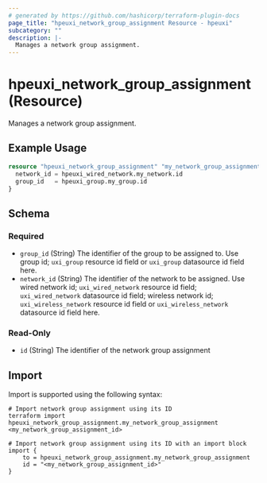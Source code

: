 ```yaml
---
# generated by https://github.com/hashicorp/terraform-plugin-docs
page_title: "hpeuxi_network_group_assignment Resource - hpeuxi"
subcategory: ""
description: |-
  Manages a network group assignment.
---
```


# hpeuxi_network_group_assignment (Resource)

Manages a network group assignment.

## Example Usage

```terraform
resource "hpeuxi_network_group_assignment" "my_network_group_assignment" {
  network_id = hpeuxi_wired_network.my_network.id
  group_id   = hpeuxi_group.my_group.id
}
```

<!-- schema generated by tfplugindocs -->
## Schema

### Required

- `group_id` (String) The identifier of the group to be assigned to. Use group id; `uxi_group` resource id field or `uxi_group` datasource id field here.
- `network_id` (String) The identifier of the network to be assigned. Use wired network id; `uxi_wired_network` resource id field; `uxi_wired_network` datasource id field; wireless network id; `uxi_wireless_network` resource id field or `uxi_wireless_network` datasource id field here.

### Read-Only

- `id` (String) The identifier of the network group assignment

## Import

Import is supported using the following syntax:

```shell
# Import network group assignment using its ID
terraform import hpeuxi_network_group_assignment.my_network_group_assignment <my_network_group_assignment_id>

# Import network group assignment using its ID with an import block
import {
    to = hpeuxi_network_group_assignment.my_network_group_assignment
    id = "<my_network_group_assignment_id>"
}
```
